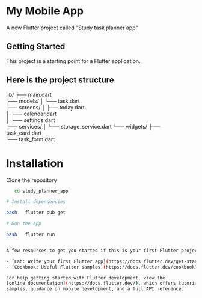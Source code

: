 # My Mobile App

A new Flutter project called "Study task planner app"

## Getting Started

This project is a starting point for a Flutter application.

## Here is the project structure 

lib/
├── main.dart                 
├── models/
│   └── task.dart            
├── screens/
│   ├── today.dart          
│   ├── calendar.dart        
│   └── settings.dart        
├── services/
│   └── storage_service.dart 
└── widgets/
    ├── task_card.dart      
    └── task_form.dart       

# Installation

Clone the repository

```bash   git clone https://github.com/yourusername/study_planner_app.git
   cd study_planner_app 

# Install dependencies

bash   flutter pub get

# Run the app

bash   flutter run


A few resources to get you started if this is your first Flutter project:

- [Lab: Write your first Flutter app](https://docs.flutter.dev/get-started/codelab)
- [Cookbook: Useful Flutter samples](https://docs.flutter.dev/cookbook)

For help getting started with Flutter development, view the
[online documentation](https://docs.flutter.dev/), which offers tutorials,
samples, guidance on mobile development, and a full API reference.
